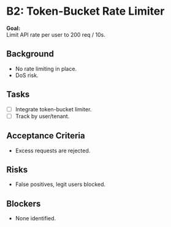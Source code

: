 # B2: Token-Bucket Rate Limiter

**Goal:**  
Limit API rate per user to 200 req / 10s.

## Background
- No rate limiting in place.
- DoS risk.

## Tasks
- [ ] Integrate token-bucket limiter.
- [ ] Track by user/tenant.

## Acceptance Criteria
- Excess requests are rejected.

## Risks
- False positives, legit users blocked.

## Blockers
- None identified.